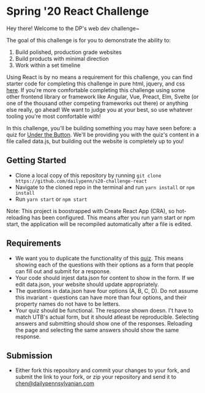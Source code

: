 # Spring '20 React Challenge

Hey there! Welcome to the DP's web dev challenge~

The goal of this challenge is for you to demonstrate the ability to:

1. Build polished, production grade websites
2. Build products with minimal direction
3. Work within a set timeline

Using React is by no means a requirement for this challenge, you can find
starter code for completing this challenge in pure html, jquery, and css
[here](https://github.com/dailypenn/s20-challenge). If you're more comfortable
completing this challenge using some other frontend library or framework like
Angular, Vue, Preact, Elm, Svelte (or one of the thousand other competing frameworks out there) or anything else really, go ahead! We want to judge
you at your best, so use whatever tooling you're most comfortable with!

In this challenge, you'll be building something you may have seen before:
a quiz for [Under the Button](https://www.underthebutton.com/). We'll be
providing you with the quiz's content in a file called data.js, but
building out the website is completely up to you!

## Getting Started
- Clone a local copy of this repository by running `git clone https://github.com/dailypenn/s20-challenge-react`
- Navigate to the cloned repo in the terminal and run `yarn install` or `npm install`
- Run `yarn start` or `npm start`

Note: This project is boostrapped with Create React App (CRA), so hot-reloading has been configured. This means after you run yarn start or npm start, the application will be recompiled automatically after a file is edited. 

## Requirements
- We want you to duplicate the functionality of this [quiz](https://www.underthebutton.com/article/2020/01/parents-obligated-talk). This means showing each of the questions with their options as a form that people can fill out and submit for a response.
- Your code should injest data.json for content to show in the form. If we edit data.json, your website should update appropriately.
- The questions in data.json have four options (A, B, C, D). Do not assume this invariant - questions can have more than four options, and their property names do not have to be letters.
- Your quiz should be functional. The response shown doesn. I't have to match UTB's actual form, but it should atleast be reproducible. Selecting answers and submitting should show one of the responses. Reloading the page and selecting the same answers should show the same response. 

## Submission
- Either fork this repository and commit your changes to your fork, and submit the link to your fork, or zip your repository and send it to chen@dailypennsylvanian.com
